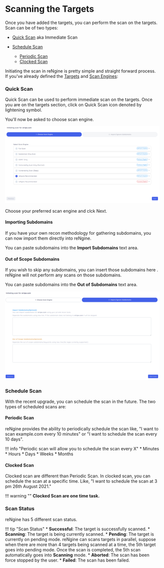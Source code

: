 # Scanning the Targets

Once you have added the targets, you can perform the scan on the targets. Scan can be of two types:

- [Quick Scan](#quick-scan) aka Immediate Scan

- [Schedule Scan](#schedule-scan)
    - [Periodic Scan](#periodic-scan)
    - [Clocked Scan ](#clocked-scan)

Initiating the scan in reNgine is pretty simple and straight forward process. If you've already defined the [Targets](../targets) and [Scan Engines](../scan_engine/index.md):


### Quick Scan

Quick Scan can be used to perform immediate scan on the targets. Once you are on the targets section, click on Quick Scan icon denoted by lightening symbol.

You'll now be asked to choose scan engine.

![](../static/usage/quick_scan_1.png)

Choose your preferred scan engine and clck Next.

#### Importing Subdomains

If you have your own recon methodology for gathering subdomains, you can now import them directly into reNgine.

You can paste subdomains into the **Import Subdomains** text area.

#### Out of Scope Subdomains

If you wish to skip any subdomains, you can insert those subdomains here . reNgine will not perform any scans on those subdomains.

You can paste subdomains into the **Out of Subdomains** text area.

![](../static/usage/quick_scan_2.png)


### Schedule Scan

With the recent upgrade, you can schedule the scan in the future. The two types of scheduled scans are:

#### Periodic Scan

reNgine provides the ability to periodically schedule the scan like, "I want to scan example.com every 10 minutes" or "I want to schedule the scan every 10 days".


!!! info "Periodic scan will allow you to schedule the scan every X"
    * Minutes
    * Hours
    * Days
    * Weeks
    * Months

#### Clocked Scan

Clocked scan are different than Periodic Scan. In clocked scan, you can schedule the scan at a specific time. Like, "I want to schedule the scan at 3 pm 26th August 2021."

!!! warning ""
    **Clocked Scan are one time task.**

### Scan Status
reNgine has 5 different scan status.

!!! tip "Scan Status"
    * **Successful**: The target is successfully scanned.
    * **Scanning**: The target is being currently scanned.
    * **Pending**: The target is currently on pending mode. reNgine can scans targets in parallel, suppose when there are more than 4 targets being scanned at a time, the 5th target goes into pending mode. Once the scan is completed, the 5th scan automatically goes into **Scanning** mode.
    * **Aborted**: The scan has been force stopped by the user.
    * **Failed**: The scan has been failed.
